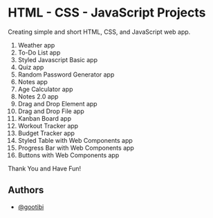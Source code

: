 # HTML - CSS - JavaScript Projects

Creating simple and short HTML, CSS, and JavaScript web app.

1. Weather app
2. To-Do List app
3. Styled Javascript Basic app
4. Quiz app
5. Random Password Generator app
6. Notes app
7. Age Calculator app
8. Notes 2.0 app
9. Drag and Drop Element app
10. Drag and Drop File app
11. Kanban Board app
12. Workout Tracker app
13. Budget Tracker app
14. Styled Table with Web Components app
15. Progress Bar with Web Components app
16. Buttons with Web Components app


Thank You and Have Fun!

## Authors

- [@gootibi](https://github.com/gootibi)
